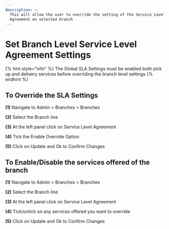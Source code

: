 ```yaml
---
description: >-
  This will allow the user to override the setting of the Service Level
  Agreement on selected branch
---
```


# Set Branch Level Service Level Agreement Settings

{% hint style="info" %}
The Global SLA Settings must be enabled both pick up and delivery services before overriding the branch level settings
{% endhint %}

## To Override the SLA Settings

**(1)** Navigate to Admin > Branches > Branches

**(2)** Select the Branch line

**(3)** At the left panel click on Service Level Agreement

**(4)** Tick the Enable Override Option

**(5)** Click on Update and Ok to Confirm Changes

## To Enable/Disable the services offered of the branch

**(1)** Navigate to Admin > Branches > Branches

**(2)** Select the Branch line

**(3)** At the left panel click on Service Level Agreement

**(4)** Tick/untick on any services offered you want to override

**(5)** Click on Update and Ok to Confirm Changes
